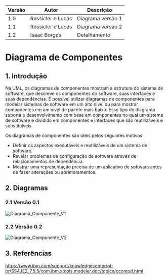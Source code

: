 |Versão|Autor|Descrição|
|------|-----|---------|
|1.0|Rossicler e Lucas|Diagrama versão 1|
|1.1|Rossicler e Lucas|Diagrama versão 2|
|1.2|Isaac Borges| Detalhamento|

# Diagrama de Componentes
## 1. Introdução
Na UML, os diagramas de componentes mostram a estrutura do sistema de software, que descreve os componentes do software, suas interfaces e suas dependências. É possível utilizar diagramas de componentes para modelar sistemas de software em um alto nível ou para mostrar componentes em um nível de pacote mais baixo. Esse tipo de diagrama suporta o desenvolvimento com base em componentes no qual um sistema de software é dividido em componentes e interfaces que são reutilizáveis e substituíveis.

Os diagramas de componentes são úteis pelos seguintes motivos:
* Definir os aspectos executáveis e reutilizáveis de um sistema de software.
* Revelar problemas de configuração de software através de relacionamentos de dependência.
* Mostrar uma representação precisa de um aplicativo de software antes de fazer alterações ou aprimoramentos.

## 2. Diagramas

### 2.1 Versão 0.1
![Diagrama_Componente_V1](https://i.ibb.co/2NQPJnF/component-diagram-V1.png)

### 2.2 Versão 0.2
![Diagrama_Componente_V2](https://i.ibb.co/GRcsB0N/component-diagram-V2.png)

## 3. Referências
https://www.ibm.com/support/knowledgecenter/pt-br/SS4JE2_7.5.5/com.ibm.xtools.modeler.doc/topics/ccompd.html
